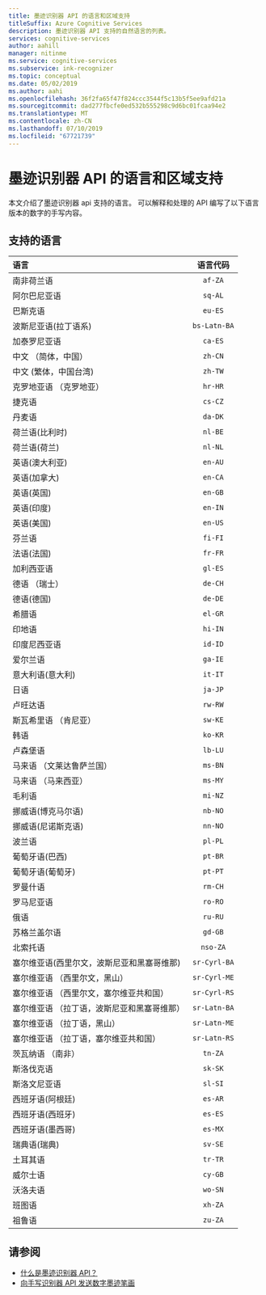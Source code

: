 ```yaml
---
title: 墨迹识别器 API 的语言和区域支持
titleSuffix: Azure Cognitive Services
description: 墨迹识别器 API 支持的自然语言的列表。
services: cognitive-services
author: aahill
manager: nitinme
ms.service: cognitive-services
ms.subservice: ink-recognizer
ms.topic: conceptual
ms.date: 05/02/2019
ms.author: aahi
ms.openlocfilehash: 36f2fa65f47f824ccc3544f5c13b5f5ee9afd21a
ms.sourcegitcommit: dad277fbcfe0ed532b555298c9d6bc01fcaa94e2
ms.translationtype: MT
ms.contentlocale: zh-CN
ms.lasthandoff: 07/10/2019
ms.locfileid: "67721739"
---
```

# <a name="language-and-region-support-for-the-ink-recognizer-api"></a>墨迹识别器 API 的语言和区域支持

本文介绍了墨迹识别器 api 支持的语言。 可以解释和处理的 API 编写了以下语言版本的数字的手写内容。

## <a name="supported-languages"></a>支持的语言

| 语言                                   | 语言代码   |
|:-------------------------------------------|:---------------:|
| 南非荷兰语                                  |    `af-ZA`      |
| 阿尔巴尼亚语                                   |     `sq-AL`     |
| 巴斯克语                                     |     `eu-ES`     |
| 波斯尼亚语(拉丁语系)                            | `bs-Latn-BA`    |
| 加泰罗尼亚语                                    |     `ca-ES`     |
| 中文 （简体，中国）                |     `zh-CN`     |
| 中文 (繁体，中国台湾)              |     `zh-TW`     |
| 克罗地亚语 （克罗地亚）                         |     `hr-HR`     |
| 捷克语                                      |     `cs-CZ`     |
| 丹麦语                                     |     `da-DK`     |
| 荷兰语(比利时)                            |     `nl-BE`     |
| 荷兰语(荷兰)                        |     `nl-NL`     |
| 英语(澳大利亚)                        |     `en-AU`     |
| 英语(加拿大)                           |     `en-CA`     |
| 英语(英国)                   |     `en-GB`     |
| 英语(印度)                            |     `en-IN`     |
| 英语(美国)                    |     `en-US`     |
| 芬兰语                                    |     `fi-FI`     |
| 法语(法国)                            |     `fr-FR`     |
| 加利西亚语                                   |     `gl-ES`     |
| 德语 （瑞士）                      |     `de-CH`     |
| 德语(德国)                           |     `de-DE`     |
| 希腊语                                      |     `el-GR`     |
| 印地语                                      |     `hi-IN`     |
| 印度尼西亚语                                 |     `id-ID`     |
| 爱尔兰语                                      |     `ga-IE`     |
| 意大利语(意大利)                            |     `it-IT`     |
| 日语                                   |     `ja-JP`     |
| 卢旺达语                                |     `rw-RW`     |
| 斯瓦希里语 （肯尼亚）                          |     `sw-KE`     |
| 韩语                                     |     `ko-KR`     |
| 卢森堡语                              |     `lb-LU`     |
| 马来语 （文莱达鲁萨兰国）                  |     `ms-BN`     |
| 马来语 （马来西亚）                           |     `ms-MY`     |
| 毛利语                                      |     `mi-NZ`     |
| 挪威语(博克马尔语)                         |     `nb-NO`     |
| 挪威语(尼诺斯克语)                        |     `nn-NO`     |
| 波兰语                                     |     `pl-PL`     |
| 葡萄牙语(巴西)                        |     `pt-BR`     |
| 葡萄牙语(葡萄牙)                      |     `pt-PT`     |
| 罗曼什语                                    |     `rm-CH`     |
| 罗马尼亚语                                   |     `ro-RO`     |
| 俄语                                    |     `ru-RU`     |
| 苏格兰盖尔语                            |     `gd-GB`     |
| 北索托语                           |    `nso-ZA`     |
| 塞尔维亚语(西里尔文，波斯尼亚和黑塞哥维那) |  `sr-Cyrl-BA`   |
| 塞尔维亚语 （西里尔文，黑山）             |  `sr-Cyrl-ME`   |
| 塞尔维亚语 （西里尔文，塞尔维亚共和国）                 |  `sr-Cyrl-RS`   |
| 塞尔维亚语 （拉丁语，波斯尼亚和黑塞哥维那）    |  `sr-Latn-BA`   |
| 塞尔维亚语 （拉丁语，黑山）                |  `sr-Latn-ME`   |
| 塞尔维亚语 （拉丁语，塞尔维亚共和国）                    |  `sr-Latn-RS`   |
| 茨瓦纳语 （南非）                    |     `tn-ZA`     |
| 斯洛伐克语                                     |     `sk-SK`     |
| 斯洛文尼亚语                                  |     `sl-SI`     |
| 西班牙语(阿根廷)                        |     `es-AR`     |
| 西班牙语(西班牙)                            |     `es-ES`     |
| 西班牙语(墨西哥)                           |     `es-MX`     |
| 瑞典语(瑞典)                           |     `sv-SE`     |
| 土耳其语                                    |     `tr-TR`     |
| 威尔士语                                      |     `cy-GB`     |
| 沃洛夫语                                      |     `wo-SN`     |
| 班图语                                      |     `xh-ZA`     |
| 祖鲁语                                       |     `zu-ZA`     |

## <a name="see-also"></a>请参阅

* [什么是墨迹识别器 API？](overview.md)
* [向手写识别器 API 发送数字墨迹笔画](concepts/send-ink-data.md)